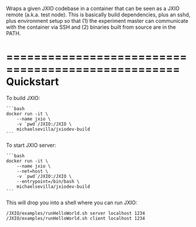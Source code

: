 Wraps a given JXIO codebase in a container that can be seen as a JXIO remote (a.k.a. test node). This is basically build dependencies, plus an sshd, plus environment setup so that (1) the experiment master can communicate with the container via SSH and (2) binaries built from source are in the PATH.

===================================================
Quickstart
===================================================

To build JXIO:

    ```bash
    docker run -it \
        --name jxio \
        -v `pwd`/JXIO:/JXIO \
        michaelsevilla/jxiodev-build
    ```

To start JXIO server:

    ```bash
    docker run -it \
        --name jxio \
        --net=host \
        -v `pwd`/JXIO:/JXIO \
        --entrypoint=/bin/bash \
        michaelsevilla/jxiodev-build
    ```

This will drop you into a shell where you can run JXIO:

    /JXIO/examples/runHelloWorld.sh server localhost 1234
    /JXIO/examples/runHelloWorld.sh client localhost 1234 

